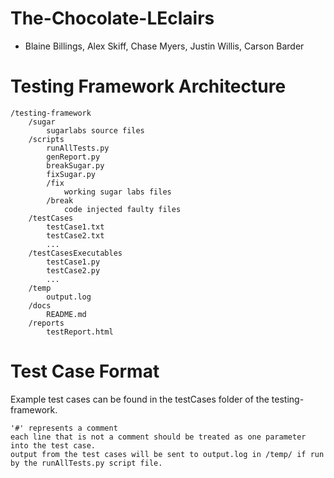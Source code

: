 # The-Chocolate-LEclairs
- Blaine Billings, Alex Skiff, Chase Myers, Justin Willis, Carson Barder

# Testing Framework Architecture
```
/testing-framework
	/sugar
		sugarlabs source files
	/scripts
		runAllTests.py
		genReport.py
		breakSugar.py
		fixSugar.py
		/fix
			working sugar labs files
		/break
			code injected faulty files
	/testCases
		testCase1.txt
		testCase2.txt
		...
	/testCasesExecutables
		testCase1.py
		testCase2.py
		...
	/temp
		output.log
	/docs
		README.md
	/reports
		testReport.html
```

# Test Case Format
Example test cases can be found in the testCases folder of the testing-framework.
```
'#' represents a comment
each line that is not a comment should be treated as one parameter into the test case.
output from the test cases will be sent to output.log in /temp/ if run by the runAllTests.py script file.
```

